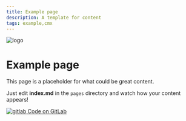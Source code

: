 ```yaml
---
title: Example page
description: A template for content
tags: example,cmx
---
```


![logo](/assets/logo.png)
# Example page
This page is a placeholder for what could be great content.

Just edit __index.md__ in the `pages` directory and watch how your content appears!

[![gitlab](https://docs.gitlab.com/assets/images/gitlab-logo.svg) Code on GitLab](https://gitlab.com/zxdev/cmx)

